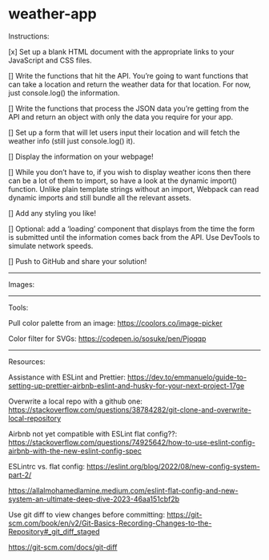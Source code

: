 # weather-app

Instructions:

[x] Set up a blank HTML document with the appropriate links to your JavaScript and CSS files.

[] Write the functions that hit the API. You’re going to want functions that can take a location and return the weather data for that location. For now, just console.log() the information.

[] Write the functions that process the JSON data you’re getting from the API and return an object with only the data you require for your app.

[] Set up a form that will let users input their location and will fetch the weather info (still just console.log() it).

[] Display the information on your webpage!

[] While you don’t have to, if you wish to display weather icons then there can be a lot of them to import, so have a look at the dynamic import() function. Unlike plain template strings without an import, Webpack can read dynamic imports and still bundle all the relevant assets.

[] Add any styling you like!

[] Optional: add a ‘loading’ component that displays from the time the form is submitted until the information comes back from the API. Use DevTools to simulate network speeds.

[] Push to GitHub and share your solution!

---

Images:

---

Tools:

Pull color palette from an image:
https://coolors.co/image-picker

Color filter for SVGs:
https://codepen.io/sosuke/pen/Pjoqqp

---

Resources:

Assistance with ESLint and Prettier:
https://dev.to/emmanuelo/guide-to-setting-up-prettier-airbnb-eslint-and-husky-for-your-next-project-17ge

Overwrite a local repo with a github one:
https://stackoverflow.com/questions/38784282/git-clone-and-overwrite-local-repository

Airbnb not yet compatible with ESLint flat config??:
https://stackoverflow.com/questions/74925642/how-to-use-eslint-config-airbnb-with-the-new-eslint-config-spec

ESLintrc vs. flat config:
https://eslint.org/blog/2022/08/new-config-system-part-2/

https://allalmohamedlamine.medium.com/eslint-flat-config-and-new-system-an-ultimate-deep-dive-2023-46aa151cbf2b

Use git diff to view changes before committing:
https://git-scm.com/book/en/v2/Git-Basics-Recording-Changes-to-the-Repository#_git_diff_staged

https://git-scm.com/docs/git-diff
